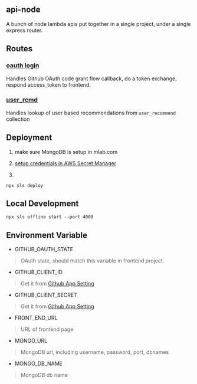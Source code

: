 api-node
---

A bunch of node lambda apis put together in a single project, under a single express router.

## Routes

### [oauth login](routes/oauth.js)
Handles Github OAuth code grant flow callback, do a token exchange, respond access_token to frontend.

### [user_rcmd](routes/user_rcmd.js)
Handles lookup of user based recommendations from `user_recommend` collection

## Deployment

1. make sure MongoDB is setup in mlab.com

1. [setup credentials in AWS Secret Manager](https://github.com/max0ne/twinkeydow/wiki/AWS-Secret-Manger)

1. 
```
npx sls deploy
```

## Local Development
```
npx sls offline start --port 4000
```

## Environment Variable

- GITHUB_OAUTH_STATE
> OAuth state, should match this variable in frontend project.

- GITHUB_CLIENT_ID
> Get it from [Github App Setting](https://github.com/settings/apps/twin)

- GITHUB_CLIENT_SECRET
> Get it from [Github App Setting](https://github.com/settings/apps/twin)

- FRONT_END_URL
> URL of frontend page

- MONGO_URL
> MongoDB url, including username, password, port, dbnames

- MONGO_DB_NAME
> MongoDB db name

